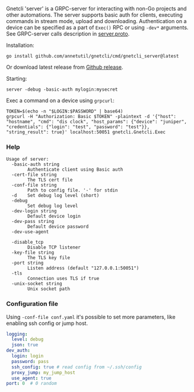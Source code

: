 Gnetcli 'server' is a GRPC-server for interacting with non-Go projects and other automations.
The server supports basic auth for clients, executing commands in stream mode, upload and downloading. 
Authentication on a device can be specified as a part of `Exec()` RPC or using `-dev*` arguments.
See GRPC-server calls description in [server.proto](https://github.com/annetutil/gnetcli/blob/main/pkg/server/proto/server.proto).

Installation:
```shell
go install github.com/annetutil/gnetcli/cmd/gnetcli_server@latest
```
Or download latest release from [Github release](https://github.com/annetutil/gnetcli/releases/).

Starting:
```shell
server -debug -basic-auth mylogin:mysecret
```

Exec a command on a device using `grpcurl`:
```shell
TOKEN=$(echo -n "$LOGIN:$PASSWORD" | base64)
grpcurl -H "Authorization: Basic $TOKEN" -plaintext -d '{"host": "hostname", "cmd": "dis clock", "host_params": {"device": "juniper", "credentials": {"login": "test", "password": "test"}}, "string_result": true}' localhost:50051 gnetcli.Gnetcli.Exec
```


### Help

```
Usage of server:
  -basic-auth string
    	Authenticate client using Basic auth
  -cert-file string
    	The TLS cert file
  -conf-file string
    	Path to config file. '-' for stdin
  -d	Set debug log level (short)
  -debug
    	Set debug log level
  -dev-login string
    	Default device login
  -dev-pass string
    	Default device password
  -dev-use-agent

  -disable_tcp
    	Disable TCP listener
  -key-file string
    	The TLS key file
  -port string
    	Listen address (default "127.0.0.1:50051")
  -tls
    	Connection uses TLS if true
  -unix-socket string
    	Unix socket path
```

### Configuration file

Using `-conf-file conf.yaml` it's possible to set more parameters, like enabling ssh config or jump host.

```yaml
logging:
  level: debug
  json: true
dev_auth:
  login: login
  password: pass
  ssh_config: true # read config from ~/.ssh/config
  proxy_jump: my_jump_host
  use_agent: true
port: 0  # 0 random
```
